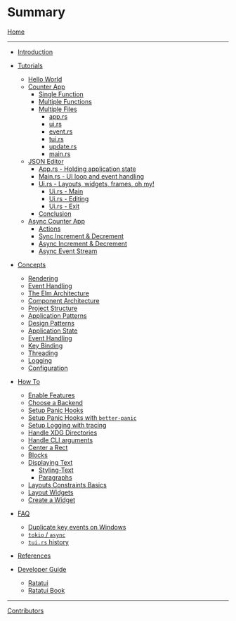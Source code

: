 # Summary

[Home](./README.md)

---

- [Introduction](./introduction.md)

- [Tutorials]()

  - [Hello World](./tutorial/hello-world/README.md)
  - [Counter App](./tutorial/counter-app/README.md)
    - [Single Function](./tutorial/counter-app/single-function.md)
    - [Multiple Functions](./tutorial/counter-app/refactor.md)
    - [Multiple Files](./tutorial/counter-app/multiple-files.md)
      - [app.rs](./tutorial/counter-app/app.md)
      - [ui.rs](./tutorial/counter-app/ui.md)
      - [event.rs](./tutorial/counter-app/event.md)
      - [tui.rs](./tutorial/counter-app/tui.md)
      - [update.rs](./tutorial/counter-app/update.md)
      - [main.rs](./tutorial/counter-app/main.md)
  - [JSON Editor](./tutorial/json-editor/README.md)
    - [App.rs - Holding application state](./tutorial/json-editor/app.md)
    - [Main.rs - UI loop and event handling](./tutorial/json-editor/main.md)
    - [Ui.rs - Layouts, widgets, frames, oh my!](./tutorial/json-editor/ui.md)
      - [Ui.rs - Main](./tutorial/json-editor/ui-main.md)
      - [Ui.rs - Editing](./tutorial/json-editor/ui-editing.md)
      - [Ui.rs - Exit](./tutorial/json-editor/ui-exit.md)
    - [Conclusion](./tutorial/json-editor/closing_thoughts.md)
  - [Async Counter App](./tutorial/counter-async-app/README.md)
    - [Actions](./tutorial/counter-async-app/actions.md)
    - [Sync Increment & Decrement](./tutorial/counter-async-app/sync-increment-decrement.md)
    - [Async Increment & Decrement](./tutorial/counter-async-app/async-increment-decrement.md)
    - [Async Event Stream](./tutorial/counter-async-app/async-event-stream.md)

- [Concepts](./concepts/README.md)

  - [Rendering](./concepts/rendering.md)
  - [Event Handling](./concepts/event_handling.md)
  - [The Elm Architecture](./concepts/the-elm-architecture.md)
  - [Component Architecture](./concepts/component-architecture.md)
  - [Project Structure]()
  - [Application Patterns]()
  - [Design Patterns]()
  - [Application State]()
  - [Event Handling]()
  - [Key Binding]()
  - [Threading]()
  - [Logging]()
  - [Configuration]()

- [How To]()

  - [Enable Features](./how-to/features.md)
  - [Choose a Backend](./how-to/choose-a-backend.md)
  - [Setup Panic Hooks](./how-to/setup-panic-hooks.md)
  - [Setup Panic Hooks with `better-panic`](./how-to/setup-panic-hooks-better-panic.md)
  - [Setup Logging with tracing](./how-to/setup-logging-tracing.md)
  - [Handle XDG Directories](./how-to/handle-xdg-directories.md)
  - [Handle CLI arguments](./how-to/clap.md)
  - [Center a Rect](./how-to/center-a-rect.md)
  - [Blocks]()
  - [Displaying Text]()
    - [Styling-Text]()
    - [Paragraphs]()
  - [Layouts Constraints Basics](./how-to/layout-constraints-basics.md)
  - [Layout Widgets]()
  - [Create a Widget]()

- [FAQ]()

  - [Duplicate key events on Windows](./faq/duplicate-key-events-windows.md)
  - [`tokio` / `async`](./faq/tokio-async.md)
  - [`tui.rs` history](./faq/tui-rs-history.md)

- [References](./references/README.md)

- [Developer Guide]()

  - [Ratatui](./developer-guide/ratatui.md)
  - [Ratatui Book](./developer-guide/book.md)

---

[Contributors](contributors.md)
